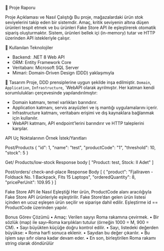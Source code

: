 📌   Proje Raporu

Proje Açıklaması ve Nasıl Çalıştığı
Bu proje, mağazalardaki ürün stok seviyelerini takip eden bir sistemdir. Amaç, kritik seviyenin altına düşen ürünleri tespit etmek ve bu ürünleri Fake Store API ile eşleştirerek otomatik sipariş oluşturmaktır. Sistem, ürünleri bellek içi (in-memory) tutar ve HTTP üzerinden API istekleriyle çalışır.

 🔧 Kullanılan Teknolojiler
- Backend:  .NET 8  Web API
 - ORM: Entity Framework Core
- Veritabanı: Microsoft SQL Server
- Mimari: Domain-Driven Design (DDD) yaklaşımıyla

📐 Tasarım
Proje, DDD prensiplerine uygun şekilde inşa edilmiştir. `Domain`, `Application`, `Infrastructure`, `WebAPI olarak ayrılmıştır. Her katman kendi sorumlulukları çerçevesinde yapılandırılmıştır:
 - Domain  katmanı,   temel varlıkları barındırır.
 - Application  katmanı, servis arayüzleri ve iş mantığı uygulamalarını içerir.
 - Infrastructure  katmanı, veritabanı erişimi ve dış kaynaklara bağlanmak için kullanılır.
 - WebAPI  katmanı, API endpoint’lerini barındırır ve HTTP taleplerini karşılar.


API Uç Noktalarının Örnek İstek/Yanıtları

Post/Products
{
  "id": 1,   "name": "test",   "productCode": "1",   "threshold": 10,   "stock": 5
}

Get/ Products/low-stock
Response body
[ "Product: test, Stock: II Adet"  ]

Post/orders/ check-and-place
Response Body
[   {     "product": "Fjallraven - Foldsack No. 1 Backpack, Fits 15 Laptops",     "orderedQuantity": 8,     "pricePerUnit": 109.95   } ]

Fake Store API ile Nasıl Eşleştiği
Her ürün, ProductCode alanı aracılığıyla Fake Store API ürünleriyle eşleştirilir. Fake Store’dan gelen ürün listesi içinden en ucuz eşleşen ürün seçilir ve siparişe dahil edilir. Eşleştirme id == ProductCode üzerinden yapılır.

Bonus Görev Çözümü
•  Amaç: Verilen sayıyı Roma rakamına çevirmek.
•  Bir sözlük (map) ile sayı–Roma karşılıkları tutulur (örneğin 1000 = M, 900 = CM).
•  Sayı büyükten küçüğe doğru kontrol edilir.
•  Sayı, listedeki değerden büyükse:
•	Roma harfi sonuca eklenir.
•	Sayıdan bu değer çıkarılır.
•  Bu işlem sayı sıfır olana kadar devam eder.
•  En son, birleştirilen Roma rakamı string olarak döndürülür
